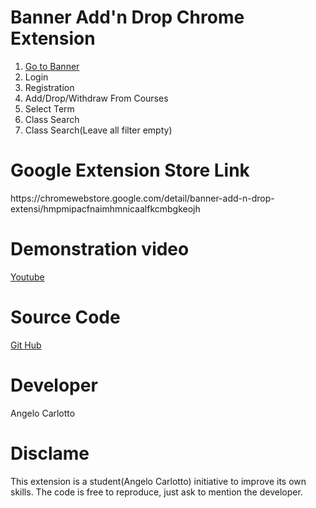 <html>
  <head> </head>
  <body>
    <h1>Banner Add'n Drop Chrome Extension</h1>
    <ol>
      <li>
        <a
          href="https://georgiancollege.sharepoint.com/sites/go/Pages/Banner.aspx?web=1"
          >Go to Banner</a
        >
      </li>
      <li>Login</li>
      <li>Registration</li>
      <li>Add/Drop/Withdraw From Courses</li>
      <li>Select Term</li>
      <li>Class Search</li>
      <li>Class Search(Leave all filter empty)</li>
    </ol>
    <h1>Google Extension Store Link</h1>
    <p>https://chromewebstore.google.com/detail/banner-add-n-drop-extensi/hmpmipacfnaimhmnicaalfkcmbgkeojh</p>
    <h1>Demonstration video</h1>
    <p><a href="https://www.youtube.com/watch?v=F89wB4vfCmQ"> Youtube</a></p>
    <h1>Source Code</h1>
    <p>
      <a
        href="https://github.com/angelocarlotto/chrome_extension_banner_add_drop_georgian_college"
      >
        Git Hub</a
      >
    </p>
    <h1>Developer</h1>
    <p>Angelo Carlotto</p>
    <h1>Disclame</h1>
    <p>
      This extension is a student(Angelo Carlotto) initiative to improve its own
      skills. The code is free to reproduce, just ask to mention the developer.
    </p>
  </body>
</html>
